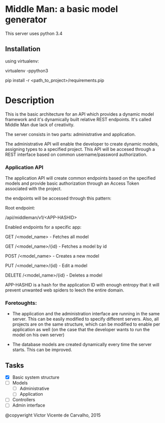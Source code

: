 # Middle Man: a basic model generator

This server uses python 3.4

## Installation

using virtualenv:

virtualenv <destination> -ppython3

pip install -r <path_to_project>/requirements.pip

# Description

This is the basic architecture for an API which provides
a dynamic model framework and it's dynamically built relative REST endpoints. It's called Middle Man due lack of
creativity.

The server consists in two parts: administrative and application.

The administrative API will enable the developer to create dynamic models, assigning types to a specified project. This
 API will be accesed through a REST interface based on common username/password authorization.

### Application API

The application API will create common endpoints based on the specified models and provide basic authorization through
an Access Token associated with the project.

the endpoints will be accessed through this pattern:

Root endpoint:

/api/middleman/v1/\<APP-HASHID\>

Enabled endpoints for a specific app:

GET /\<model_name\>  - Fetches all model

GET /\<model_name\>/{id} - Fetches a model by id

POST /\<model_name\> - Creates a new model

PUT /\<model_name\>/{id} - Edit a model

DELETE /\<model_name\>/{id} - Deletes a model

APP-HASHID is a hash for the application ID with enough entropy that it will prevent unwanted web spiders to leech
the entire domain.

### Foretoughts:

* The application and the administration interface are running in the same server. This can be easily modified to specify
different servers. Also, all projects are on the same structure, which can be modified to enable per application as well
(on the case that the developer wants to run the model on his own server)

* The database models are created dynamically every time the server starts. This can be improved.

## Tasks

- [x] Basic system structure
- [ ] Models
    - [ ] Administrative
    - [ ] Application
- [ ] Controllers
- [ ] Admin interface

@copywright Victor Vicente de Carvalho, 2015
